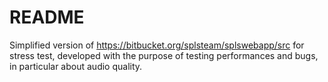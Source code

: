# README #

Simplified version of https://bitbucket.org/splsteam/splswebapp/src for stress test, 
developed with the purpose of testing performances and bugs, in particular about audio quality.

